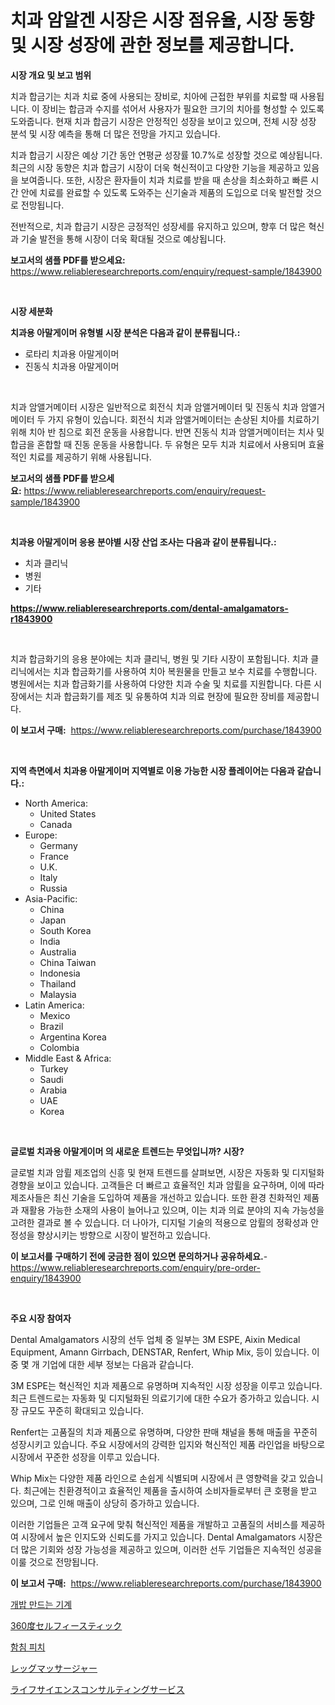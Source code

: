 <p><h1>치과 암알겐 시장은 시장 점유율, 시장 동향 및 시장 성장에 관한 정보를 제공합니다.</h1></p><p><strong>시장 개요 및 보고 범위</strong></p>
<p><p>치과 합금기는 치과 치료 중에 사용되는 장비로, 치아에 근접한 부위를 치료할 때 사용됩니다. 이 장비는 합금과 수지를 섞어서 사용자가 필요한 크기의 치아를 형성할 수 있도록 도와줍니다. 현재 치과 합금기 시장은 안정적인 성장을 보이고 있으며, 전체 시장 성장 분석 및 시장 예측을 통해 더 많은 전망을 가지고 있습니다. </p><p>치과 합금기 시장은 예상 기간 동안 연평균 성장률 10.7%로 성장할 것으로 예상됩니다. 최근의 시장 동향은 치과 합금기 시장이 더욱 혁신적이고 다양한 기능을 제공하고 있음을 보여줍니다. 또한, 시장은 환자들이 치과 치료를 받을 때 손상을 최소화하고 빠른 시간 안에 치료를 완료할 수 있도록 도와주는 신기술과 제품의 도입으로 더욱 발전할 것으로 전망됩니다.</p><p>전반적으로, 치과 합금기 시장은 긍정적인 성장세를 유지하고 있으며, 향후 더 많은 혁신과 기술 발전을 통해 시장이 더욱 확대될 것으로 예상됩니다.</p></p>
<p><strong>보고서의 샘플 PDF를 받으세요:</strong> <a href="https://www.reliableresearchreports.com/enquiry/request-sample/1843900">https://www.reliableresearchreports.com/enquiry/request-sample/1843900</a></p>
<p>&nbsp;</p>
<p><strong>시장 세분화</strong></p>
<p><strong>치과용 아말게이머 유형별 시장 분석은 다음과 같이 분류됩니다.:</strong></p>
<p><ul><li>로타리 치과용 아말게이머</li><li>진동식 치과용 아말게이머</li></ul></p>
<p>&nbsp;</p>
<p><p>치과 암앨거메이터 시장은 일반적으로 회전식 치과 암앨거메이터 및 진동식 치과 암앨거메이터 두 가지 유형이 있습니다. 회전식 치과 암앨거메이터는 손상된 치아를 치료하기 위해 치아 반 침으로 회전 운동을 사용합니다. 반면 진동식 치과 암앨거메이터는 치사 및 합금을 혼합할 때 진동 운동을 사용합니다. 두 유형은 모두 치과 치료에서 사용되며 효율적인 치료를 제공하기 위해 사용됩니다.</p></p>
<p><strong>보고서의 샘플 PDF를 받으세요:</strong>&nbsp;<a href="https://www.reliableresearchreports.com/enquiry/request-sample/1843900">https://www.reliableresearchreports.com/enquiry/request-sample/1843900</a></p>
<p>&nbsp;</p>
<p><strong> 치과용 아말게이머 응용 분야별 시장 산업 조사는 다음과 같이 분류됩니다.:</strong></p>
<p><ul><li>치과 클리닉</li><li>병원</li><li>기타</li></ul></p>
<p><strong><a href="https://www.reliableresearchreports.com/dental-amalgamators-r1843900">https://www.reliableresearchreports.com/dental-amalgamators-r1843900</a></strong></p>
<p>&nbsp;</p>
<p><p>치과 합금화기의 응용 분야에는 치과 클리닉, 병원 및 기타 시장이 포함됩니다. 치과 클리닉에서는 치과 합금화기를 사용하여 치아 복원물을 만들고 보수 치료를 수행합니다. 병원에서는 치과 합금화기를 사용하여 다양한 치과 수술 및 치료를 지원합니다. 다른 시장에서는 치과 합금화기를 제조 및 유통하여 치과 의료 현장에 필요한 장비를 제공합니다.</p></p>
<p><strong>이 보고서 구매:</strong>&nbsp; <a href="https://www.reliableresearchreports.com/purchase/1843900">https://www.reliableresearchreports.com/purchase/1843900</a></p>
<p>&nbsp;</p>
<p><strong>지역 측면에서 치과용 아말게이머 지역별로 이용 가능한 시장 플레이어는 다음과 같습니다.:</strong></p>
<p><ul>
    <li>
        North America:
        <ul>
            <li>United States</li>
            <li>Canada</li>
        </ul>
    </li>
    <li>
        Europe:
        <ul>
            <li>Germany</li>
            <li>France</li>
            <li>U.K.</li>
            <li>Italy</li>
            <li>Russia</li>
        </ul>
    </li>
    <li>
        Asia-Pacific:
        <ul>
            <li>China</li>
            <li>Japan</li>
            <li>South Korea</li>
            <li>India</li>
            <li>Australia</li>
            <li>China Taiwan</li>
            <li>Indonesia</li>
            <li>Thailand</li>
            <li>Malaysia</li>
        </ul>
    </li>
    <li>
        Latin America:
        <ul>
            <li>Mexico</li>
            <li>Brazil</li>
            <li>Argentina Korea</li>
            <li>Colombia</li>
        </ul>
    </li>
    <li>
        Middle East & Africa:
        <ul>
            <li>Turkey</li>
            <li>Saudi</li>
            <li>Arabia</li>
            <li>UAE</li>
            <li>Korea</li>
        </ul>
    </li>
    </ul></p>
<p>&nbsp;</p>
<p><strong>글로벌 치과용 아말게이머 의 새로운 트렌드는 무엇입니까? 시장?</strong></p>
<p><p>글로벌 치과 암륄 제조업의 신흥 및 현재 트렌드를 살펴보면, 시장은 자동화 및 디지털화 경향을 보이고 있습니다. 고객들은 더 빠르고 효율적인 치과 암륄을 요구하며, 이에 따라 제조사들은 최신 기술을 도입하여 제품을 개선하고 있습니다. 또한 환경 친화적인 제품과 재활용 가능한 소재의 사용이 늘어나고 있으며, 이는 치과 의료 분야의 지속 가능성을 고려한 결과로 볼 수 있습니다. 더 나아가, 디지털 기술의 적용으로 암륄의 정확성과 안정성을 향상시키는 방향으로 시장이 발전하고 있습니다.</p></p>
<p><strong>이 보고서를 구매하기 전에 궁금한 점이 있으면 문의하거나 공유하세요.</strong>- <a href="https://www.reliableresearchreports.com/enquiry/pre-order-enquiry/1843900">https://www.reliableresearchreports.com/enquiry/pre-order-enquiry/1843900</a></p>
<p>&nbsp;</p>
<p><strong>주요 시장 참여자</strong></p>
<p><p>Dental Amalgamators 시장의 선두 업체 중 일부는 3M ESPE, Aixin Medical Equipment, Amann Girrbach, DENSTAR, Renfert, Whip Mix, 등이 있습니다. 이 중 몇 개 기업에 대한 세부 정보는 다음과 같습니다.</p><p>3M ESPE는 혁신적인 치과 제품으로 유명하며 지속적인 시장 성장을 이루고 있습니다. 최근 트렌드로는 자동화 및 디지털화된 의료기기에 대한 수요가 증가하고 있습니다. 시장 규모도 꾸준히 확대되고 있습니다.</p><p>Renfert는 고품질의 치과 제품으로 유명하며, 다양한 판매 채널을 통해 매출을 꾸준히 성장시키고 있습니다. 주요 시장에서의 강력한 입지와 혁신적인 제품 라인업을 바탕으로 시장에서 꾸준한 성장을 이루고 있습니다.</p><p>Whip Mix는 다양한 제품 라인으로 손쉽게 식별되며 시장에서 큰 영향력을 갖고 있습니다. 최근에는 친환경적이고 효율적인 제품을 출시하여 소비자들로부터 큰 호평을 받고 있으며, 그로 인해 매출이 상당히 증가하고 있습니다.</p><p>이러한 기업들은 고객 요구에 맞춰 혁신적인 제품을 개발하고 고품질의 서비스를 제공하여 시장에서 높은 인지도와 신뢰도를 가지고 있습니다. Dental Amalgamators 시장은 더 많은 기회와 성장 가능성을 제공하고 있으며, 이러한 선두 기업들은 지속적인 성공을 이룰 것으로 전망됩니다.</p></p>
<p><strong>이 보고서 구매:</strong>&nbsp;&nbsp;<a href="https://www.reliableresearchreports.com/purchase/1843900">https://www.reliableresearchreports.com/purchase/1843900</a></p>
<p><p><a href="https://medium.com/@isariontaru/%EA%B0%9C-%EC%82%AC%EB%A3%8C-%EC%A0%9C%EC%A1%B0%EA%B8%B0-%EA%B8%B0%EA%B3%84-%EC%8B%9C%EC%9E%A5%EC%9D%80-%EC%8B%9C%EC%9E%A5-%EC%A0%90%EC%9C%A0%EC%9C%A8-%EC%8B%9C%EC%9E%A5-%EB%8F%99%ED%96%A5-%EB%B0%8F-%EC%8B%9C%EC%9E%A5-%EC%84%B1%EC%9E%A5%EC%97%90-%EB%8C%80%ED%95%9C-%EC%A0%95%EB%B3%B4%EB%A5%BC-%EC%A0%9C%EA%B3%B5%ED%95%A9%EB%8B%88%EB%8B%A4-6a3ae33c4878">개밥 만드는 기계</a></p><p><a href="https://medium.com/@urinalisis45667/360%E5%BA%A6%E8%87%AA%E6%92%AE%E3%82%8A%E6%A3%92%E5%B8%82%E5%A0%B4%E5%88%86%E6%9E%90%E3%81%A8-2024%E5%B9%B4%E3%81%8B%E3%82%892031%E5%B9%B4%E3%81%BE%E3%81%A7%E3%81%AE%E6%9C%9F%E9%96%93%E3%81%AB%E4%BA%88%E6%B8%AC%E3%81%95%E3%82%8C%E3%82%8B%E5%B8%82%E5%A0%B4%E8%A6%8F%E6%A8%A1-d36f2f5f8d7c">360度セルフィースティック</a></p><p><a href="https://medium.com/@georgebesoiu20221/%EC%9E%84%ED%94%8C%EB%9E%80%ED%85%8C%EC%9D%B4%EC%85%98%ED%94%BC%EC%B9%98-%EC%8B%9C%EC%9E%A5-%EA%B7%9C%EB%AA%A8-%EB%B0%8F-%EC%8B%9C%EC%9E%A5-%EB%8F%99%ED%96%A5-2024%EB%85%84%EB%B6%80%ED%84%B0-2031%EB%85%84%EA%B9%8C%EC%A7%80-%EC%99%84%EC%A0%84%ED%95%9C-%EC%82%B0%EC%97%85-%EA%B0%9C%EC%9A%94-967f8477d56e">함침 피치</a></p><p><a href="https://github.com/EstelWisozk1/Market-Research-Report-List-1/blob/main/785528524570.md">レッグマッサージャー</a></p><p><a href="https://medium.com/@johndory19/%E3%83%A9%E3%82%A4%E3%83%95%E3%82%B5%E3%82%A4%E3%82%A8%E3%83%B3%E3%82%B9%E3%82%B3%E3%83%B3%E3%82%B5%E3%83%AB%E3%83%86%E3%82%A3%E3%83%B3%E3%82%B0%E3%82%B5%E3%83%BC%E3%83%93%E3%82%B9%E3%81%AE%E5%B8%82%E5%A0%B4%E5%88%86%E6%9E%90-%E3%81%9D%E3%81%AEcagr-%E5%B8%82%E5%A0%B4%E3%82%BB%E3%82%B0%E3%83%A1%E3%83%B3%E3%83%86%E3%83%BC%E3%82%B7%E3%83%A7%E3%83%B3-%E3%81%8A%E3%82%88%E3%81%B3%E3%82%B0%E3%83%AD%E3%83%BC%E3%83%90%E3%83%AB%E7%94%A3%E6%A5%AD%E6%A6%82%E8%A6%81-61c83fbc102d">ライフサイエンスコンサルティングサービス</a></p></p>